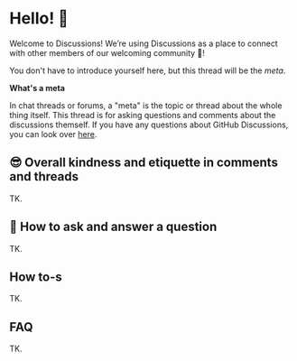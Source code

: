 # Hello! 👋

Welcome to Discussions! We’re using Discussions as a place to connect with other members of our welcoming community 🤗!


You don't have to introduce yourself here, but this thread will be the *meta*.

**What's a meta**

In chat threads or forums, a "meta" is the topic or thread about the whole thing itself. This thread is for asking questions and comments about the discussions themself. If you have any questions about GitHub Discussions, you can look over [here][ghd docs].

[ghd docs]: https://docs.github.com/en/discussions

## 😎 Overall kindness and etiquette in comments and threads

TK.

## 🙋 How to ask and answer a question

TK.

## How to-s

TK.

## FAQ

TK.
